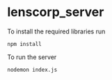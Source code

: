 # lenscorp_server

To install the required libraries run
```
npm install
```
To run the server 
```
nodemon index.js
```
